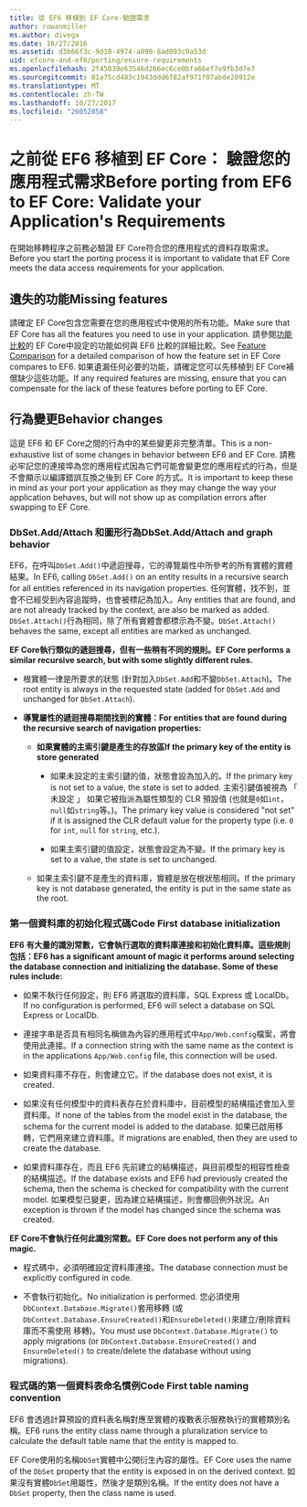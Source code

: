 ```yaml
---
title: 從 EF6 移植到 EF Core-驗證需求
author: rowanmiller
ms.author: divega
ms.date: 10/27/2016
ms.assetid: d3b66f3c-9d10-4974-a090-8ad093c9a53d
uid: efcore-and-ef6/porting/ensure-requirements
ms.openlocfilehash: 2f45039e63546d266ec6ce0bfa66ef7e9fb3d7e7
ms.sourcegitcommit: 01a75cd483c1943ddd6f82af971f07abde20912e
ms.translationtype: MT
ms.contentlocale: zh-TW
ms.lasthandoff: 10/27/2017
ms.locfileid: "26052858"
---
```

# <a name="before-porting-from-ef6-to-ef-core-validate-your-applications-requirements"></a><span data-ttu-id="9ee8c-102">之前從 EF6 移植到 EF Core： 驗證您的應用程式需求</span><span class="sxs-lookup"><span data-stu-id="9ee8c-102">Before porting from EF6 to EF Core: Validate your Application's Requirements</span></span>

<span data-ttu-id="9ee8c-103">在開始移轉程序之前務必驗證 EF Core符合您的應用程式的資料存取需求。</span><span class="sxs-lookup"><span data-stu-id="9ee8c-103">Before you start the porting process it is important to validate that EF Core meets the data access requirements for your application.</span></span>

## <a name="missing-features"></a><span data-ttu-id="9ee8c-104">遺失的功能</span><span class="sxs-lookup"><span data-stu-id="9ee8c-104">Missing features</span></span>

<span data-ttu-id="9ee8c-105">請確定 EF Core包含您需要在您的應用程式中使用的所有功能。</span><span class="sxs-lookup"><span data-stu-id="9ee8c-105">Make sure that EF Core has all the features you need to use in your application.</span></span> <span data-ttu-id="9ee8c-106">請參閱[功能比較](../features.md)的 EF Core中設定的功能如何與 EF6 比較的詳細比較。</span><span class="sxs-lookup"><span data-stu-id="9ee8c-106">See [Feature Comparison](../features.md) for a detailed comparison of how the feature set in EF Core compares to EF6.</span></span> <span data-ttu-id="9ee8c-107">如果遺漏任何必要的功能，請確定您可以先移植到 EF Core補償缺少這些功能。</span><span class="sxs-lookup"><span data-stu-id="9ee8c-107">If any required features are missing, ensure that you can compensate for the lack of these features before porting to EF Core.</span></span>

## <a name="behavior-changes"></a><span data-ttu-id="9ee8c-108">行為變更</span><span class="sxs-lookup"><span data-stu-id="9ee8c-108">Behavior changes</span></span>

<span data-ttu-id="9ee8c-109">這是 EF6 和 EF Core之間的行為中的某些變更非完整清單。</span><span class="sxs-lookup"><span data-stu-id="9ee8c-109">This is a non-exhaustive list of some changes in behavior between EF6 and EF Core.</span></span> <span data-ttu-id="9ee8c-110">請務必牢記您的連接埠為您的應用程式因為它們可能會變更您的應用程式的行為，但是不會顯示以編譯錯誤互換之後到 EF Core 的方式。</span><span class="sxs-lookup"><span data-stu-id="9ee8c-110">It is important to keep these in mind as your port your application as they may change the way your application behaves, but will not show up as compilation errors after swapping to EF Core.</span></span>

### <a name="dbsetaddattach-and-graph-behavior"></a><span data-ttu-id="9ee8c-111">DbSet.Add/Attach 和圖形行為</span><span class="sxs-lookup"><span data-stu-id="9ee8c-111">DbSet.Add/Attach and graph behavior</span></span>

<span data-ttu-id="9ee8c-112">EF6，在呼叫`DbSet.Add()`中遞迴搜尋，它的導覽屬性中所參考的所有實體的實體結果。</span><span class="sxs-lookup"><span data-stu-id="9ee8c-112">In EF6, calling `DbSet.Add()` on an entity results in a recursive search for all entities referenced in its navigation properties.</span></span> <span data-ttu-id="9ee8c-113">任何實體，找不到，並會不已經受到內容追蹤時，也會被標記為加入。</span><span class="sxs-lookup"><span data-stu-id="9ee8c-113">Any entities that are found, and are not already tracked by the context, are also be marked as added.</span></span> <span data-ttu-id="9ee8c-114">`DbSet.Attach()`行為相同，除了所有實體會都標示為不變。</span><span class="sxs-lookup"><span data-stu-id="9ee8c-114">`DbSet.Attach()` behaves the same, except all entities are marked as unchanged.</span></span>

<span data-ttu-id="9ee8c-115">**EF Core執行類似的遞迴搜尋，但有一些稍有不同的規則。**</span><span class="sxs-lookup"><span data-stu-id="9ee8c-115">**EF Core performs a similar recursive search, but with some slightly different rules.**</span></span>

*  <span data-ttu-id="9ee8c-116">根實體一律是所要求的狀態 (針對加入`DbSet.Add`和不變`DbSet.Attach`)。</span><span class="sxs-lookup"><span data-stu-id="9ee8c-116">The root entity is always in the requested state (added for `DbSet.Add` and unchanged for `DbSet.Attach`).</span></span>

*  <span data-ttu-id="9ee8c-117">**導覽屬性的遞迴搜尋期間找到的實體：**</span><span class="sxs-lookup"><span data-stu-id="9ee8c-117">**For entities that are found during the recursive search of navigation properties:**</span></span>

    *  <span data-ttu-id="9ee8c-118">**如果實體的主索引鍵是產生的存放區**</span><span class="sxs-lookup"><span data-stu-id="9ee8c-118">**If the primary key of the entity is store generated**</span></span>

        * <span data-ttu-id="9ee8c-119">如果未設定的主索引鍵的值，狀態會設為加入的。</span><span class="sxs-lookup"><span data-stu-id="9ee8c-119">If the primary key is not set to a value, the state is set to added.</span></span> <span data-ttu-id="9ee8c-120">主索引鍵值被視為 「 未設定 」 如果它被指派為屬性類型的 CLR 預設值 (也就是`0`如`int`，`null`如`string`等。)。</span><span class="sxs-lookup"><span data-stu-id="9ee8c-120">The primary key value is considered "not set" if it is assigned the CLR default value for the property type (i.e. `0` for `int`, `null` for `string`, etc.).</span></span>

        * <span data-ttu-id="9ee8c-121">如果主索引鍵的值設定，狀態會設定為不變。</span><span class="sxs-lookup"><span data-stu-id="9ee8c-121">If the primary key is set to a value, the state is set to unchanged.</span></span>

    *  <span data-ttu-id="9ee8c-122">如果主索引鍵不是產生的資料庫，實體是放在根狀態相同。</span><span class="sxs-lookup"><span data-stu-id="9ee8c-122">If the primary key is not database generated, the entity is put in the same state as the root.</span></span>

### <a name="code-first-database-initialization"></a><span data-ttu-id="9ee8c-123">第一個資料庫的初始化程式碼</span><span class="sxs-lookup"><span data-stu-id="9ee8c-123">Code First database initialization</span></span>

<span data-ttu-id="9ee8c-124">**EF6 有大量的識別常數，它會執行選取的資料庫連接和初始化資料庫。這些規則包括：**</span><span class="sxs-lookup"><span data-stu-id="9ee8c-124">**EF6 has a significant amount of magic it performs around selecting the database connection and initializing the database. Some of these rules include:**</span></span>

* <span data-ttu-id="9ee8c-125">如果不執行任何設定，則 EF6 將選取的資料庫，SQL Express 或 LocalDb。</span><span class="sxs-lookup"><span data-stu-id="9ee8c-125">If no configuration is performed, EF6 will select a database on SQL Express or LocalDb.</span></span>

* <span data-ttu-id="9ee8c-126">連接字串是否具有相同名稱做為內容的應用程式中`App/Web.config`檔案，將會使用此連接。</span><span class="sxs-lookup"><span data-stu-id="9ee8c-126">If a connection string with the same name as the context is in the applications `App/Web.config` file, this connection will be used.</span></span>

* <span data-ttu-id="9ee8c-127">如果資料庫不存在，則會建立它。</span><span class="sxs-lookup"><span data-stu-id="9ee8c-127">If the database does not exist, it is created.</span></span>

* <span data-ttu-id="9ee8c-128">如果沒有任何模型中的資料表存在於資料庫中，目前模型的結構描述會加入至資料庫。</span><span class="sxs-lookup"><span data-stu-id="9ee8c-128">If none of the tables from the model exist in the database, the schema for the current model is added to the database.</span></span> <span data-ttu-id="9ee8c-129">如果已啟用移轉，它們用來建立資料庫。</span><span class="sxs-lookup"><span data-stu-id="9ee8c-129">If migrations are enabled, then they are used to create the database.</span></span>

* <span data-ttu-id="9ee8c-130">如果資料庫存在，而且 EF6 先前建立的結構描述，與目前模型的相容性檢查的結構描述。</span><span class="sxs-lookup"><span data-stu-id="9ee8c-130">If the database exists and EF6 had previously created the schema, then the schema is checked for compatibility with the current model.</span></span> <span data-ttu-id="9ee8c-131">如果模型已變更，因為建立結構描述，則會擲回例外狀況。</span><span class="sxs-lookup"><span data-stu-id="9ee8c-131">An exception is thrown if the model has changed since the schema was created.</span></span>

<span data-ttu-id="9ee8c-132">**EF Core不會執行任何此識別常數。**</span><span class="sxs-lookup"><span data-stu-id="9ee8c-132">**EF Core does not perform any of this magic.**</span></span>

* <span data-ttu-id="9ee8c-133">程式碼中，必須明確設定資料庫連接。</span><span class="sxs-lookup"><span data-stu-id="9ee8c-133">The database connection must be explicitly configured in code.</span></span>

* <span data-ttu-id="9ee8c-134">不會執行初始化。</span><span class="sxs-lookup"><span data-stu-id="9ee8c-134">No initialization is performed.</span></span> <span data-ttu-id="9ee8c-135">您必須使用`DbContext.Database.Migrate()`套用移轉 (或`DbContext.Database.EnsureCreated()`和`EnsureDeleted()`來建立/刪除資料庫而不需使用 移轉)。</span><span class="sxs-lookup"><span data-stu-id="9ee8c-135">You must use `DbContext.Database.Migrate()` to apply migrations (or `DbContext.Database.EnsureCreated()` and `EnsureDeleted()` to create/delete the database without using migrations).</span></span>

### <a name="code-first-table-naming-convention"></a><span data-ttu-id="9ee8c-136">程式碼的第一個資料表命名慣例</span><span class="sxs-lookup"><span data-stu-id="9ee8c-136">Code First table naming convention</span></span>

<span data-ttu-id="9ee8c-137">EF6 會透過計算預設的資料表名稱對應至實體的複數表示服務執行的實體類別名稱。</span><span class="sxs-lookup"><span data-stu-id="9ee8c-137">EF6 runs the entity class name through a pluralization service to calculate the default table name that the entity is mapped to.</span></span>

<span data-ttu-id="9ee8c-138">EF Core使用的名稱`DbSet`實體中公開衍生內容的屬性。</span><span class="sxs-lookup"><span data-stu-id="9ee8c-138">EF Core uses the name of the `DbSet` property that the entity is exposed in on the derived context.</span></span> <span data-ttu-id="9ee8c-139">如果沒有實體`DbSet`用屬性，然後才是類別名稱。</span><span class="sxs-lookup"><span data-stu-id="9ee8c-139">If the entity does not have a `DbSet` property, then the class name is used.</span></span>
